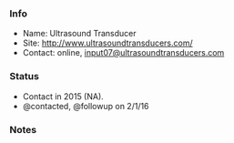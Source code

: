 ### Info

* Name: Ultrasound Transducer
* Site: http://www.ultrasoundtransducers.com/
* Contact:  online, input07@ultrasoundtransducers.com

### Status

* Contact in 2015 (NA). 
* @contacted, @followup on 2/1/16

### Notes
 
